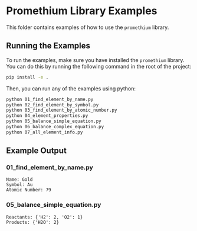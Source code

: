 # Promethium Library Examples

This folder contains examples of how to use the `promethium` library.

## Running the Examples

To run the examples, make sure you have installed the `promethium` library. You can do this by running the following command in the root of the project:

```bash
pip install -e .
```

Then, you can run any of the examples using python:

```bash
python 01_find_element_by_name.py
python 02_find_element_by_symbol.py
python 03_find_element_by_atomic_number.py
python 04_element_properties.py
python 05_balance_simple_equation.py
python 06_balance_complex_equation.py
python 07_all_element_info.py
```

## Example Output

### 01_find_element_by_name.py

```
Name: Gold
Symbol: Au
Atomic Number: 79
```

### 05_balance_simple_equation.py

```
Reactants: {'H2': 2, 'O2': 1}
Products: {'H2O': 2}
```

